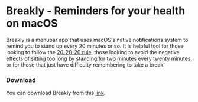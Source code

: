 # Breakly - Reminders for your health on macOS

Breakly is a menubar app that  uses macOS's native notifications system to remind you to stand up every 20 minutes or so. It is helpful tool for those looking to follow the [20-20-20 rule](http://www.labnol.org/software/computer-eye-exercise/14069/), those looking to avoid the negative effects of sitting too long by standing for [two minutes every twenty minutes](http://www.npr.org/2012/05/09/152336802/stand-up-walk-around-even-just-for-20-minutes), or for those that just have difficulty remembering to take a break.

### Download

You can download Breakly from this [link](https://github.com/drew-y/breakly/releases/tag/v1.0).

